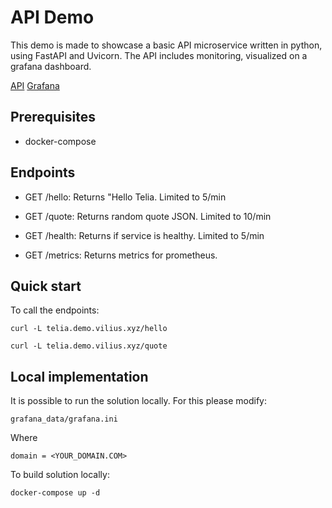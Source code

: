 # API Demo

This demo is made to showcase a basic API microservice written in python, using FastAPI and Uvicorn. The API includes monitoring, visualized on a grafana dashboard.

[API](http://telia.demo.vilius.xyz)
[Grafana](https://grafana.demo.vilius.xyz/)


## Prerequisites

- docker-compose

## Endpoints

- GET /hello: Returns "Hello Telia. Limited to 5/min

- GET /quote: Returns random quote JSON. Limited to 10/min

- GET /health: Returns if service is healthy. Limited to 5/min

- GET /metrics: Returns metrics for prometheus.



## Quick start

To call the endpoints:
```
curl -L telia.demo.vilius.xyz/hello
```
```
curl -L telia.demo.vilius.xyz/quote
```

## Local implementation
It is possible to run the solution locally. For this please modify:
```
grafana_data/grafana.ini
```
Where 
```
domain = <YOUR_DOMAIN.COM>
```

To build solution locally:
```
docker-compose up -d
```